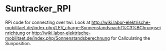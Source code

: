 Suntracker_RPI
===============


RPi code for connecting over twi. Look at http://wiki.labor-elektrische-mobilitaet.de/index.php/LEV_charge:Sonnenstandsnachf%C3%BChrungseinrichtung
or http://wiki.labor-elektrische-mobilitaet.de/index.php/Sonnenstandsberechnung for Callculating the Sunposition. 
